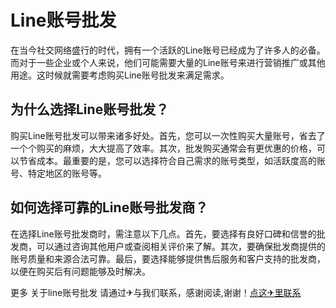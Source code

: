 # Line账号批发

在当今社交网络盛行的时代，拥有一个活跃的Line账号已经成为了许多人的必备。而对于一些企业或个人来说，他们可能需要大量的Line账号来进行营销推广或其他用途。这时候就需要考虑购买Line账号批发来满足需求。

## 为什么选择Line账号批发？

购买Line账号批发可以带来诸多好处。首先，您可以一次性购买大量账号，省去了一个个购买的麻烦，大大提高了效率。其次，批发购买通常会有更优惠的价格，可以节省成本。最重要的是，您可以选择符合自己需求的账号类型，如活跃度高的账号、特定地区的账号等。

## 如何选择可靠的Line账号批发商？

在选择Line账号批发商时，需注意以下几点。首先，要选择有良好口碑和信誉的批发商，可以通过咨询其他用户或查阅相关评价来了解。其次，要确保批发商提供的账号质量和来源合法可靠。最后，要选择能够提供售后服务和客户支持的批发商，以便在购买后有问题能够及时解决。

更多 关于line账号批发 请通过✈与我们联系，感谢阅读,谢谢！[点这✈里联系](https://lm.k02.cc)